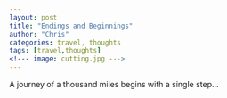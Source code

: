 ```yaml
---
layout: post
title: "Endings and Beginnings"
author: "Chris"
categories: travel, thoughts
tags: [travel,thoughts]
<!--- image: cutting.jpg --->
---
```


A journey of a thousand miles begins with a single step...
